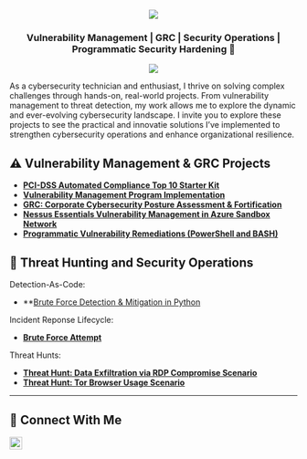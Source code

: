 <h1 align="center">
    <img src="https://readme-typing-svg.herokuapp.com/?font=Fira+Code&size=35&center=true&vCenter=true&width=500&height=70&duration=2000&lines=Hello.;+I'm+Gregory+Sewalt.;" />
</h1>

<h3 align="center">Vulnerability Management | GRC | Security Operations | Programmatic Security Hardening 🔐</h3>

<div align="center">
    <a href="https://www.linkedin.com/in/gregory-sewalt-24942657"><img src="https://img.shields.io/badge/-LinkedIn-0072b1?&style=for-the-badge&logo=linkedin&logoColor=white" /></a>
</div>

As a cybersecurity technician and enthusiast, I thrive on solving complex challenges through hands-on, real-world projects. From vulnerability management to threat detection, my work allows me to explore the dynamic and ever-evolving cybersecurity landscape. I invite you to explore these projects to see the practical and innovatie solutions I’ve implemented to strengthen cybersecurity operations and enhance organizational resilience.


## ⚠️ Vulnerability Management & GRC Projects

- **[PCI-DSS Automated Compliance Top 10 Starter Kit](https://github.com/gsewalt/pci-dss-starter-pack)**
- **[Vulnerability Management Program Implementation](https://github.com/gsewalt/vulnerability-management-program)**
- **[GRC: Corporate Cybersecurity Posture Assessment & Fortification](https://github.com/gsewalt/grc-corporate-cs-assessment-nist-scf)**
- **[Nessus Essentials Vulnerability Management in Azure Sandbox Network](https://github.com/gsewalt/nessus-essentials-vulnerability-management)**
- **[Programmatic Vulnerability Remediations (PowerShell and BASH)](https://github.com/gsewalt/programmatic-vulnerability-remediations)**


## 🚨 Threat Hunting and Security Operations
Detection-As-Code:
- **[Brute Force Detection & Mitigation in Python](https://github.com/gsewalt/dac-brute-force-python)

Incident Reponse Lifecycle:
- **[Brute Force Attempt](https://github.com/gsewalt/incident-response-brute-force-attempt)**

Threat Hunts:
- **[Threat Hunt: Data Exfiltration via RDP Compromise Scenario](https://github.com/gsewalt/threat-hunt-RDP-to-exfiltration)**
- **[Threat Hunt: Tor Browser Usage Scenario](https://github.com/gsewalt/threat-hunting-scenario-tor)**

<hr/>

## 🤳 Connect With Me


[<img align="left" alt="___________ | LinkedIn" width="22px" src="https://cdn.jsdelivr.net/npm/simple-icons@v3/icons/linkedin.svg" />][linkedin]



[linkedin]: https://linkedin.com/in/gregory-sewalt-24942657

<!--
<img width="35" alt="image" src="https://github.com/user-attachments/assets/2f41c7cd-5ea8-4475-b451-a37161b6c3fb"> 
<img width="35" alt="image" src="https://github.com/user-attachments/assets/77649969-9910-4994-8b96-74a116cfb2a8">
-->
